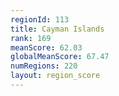 ```yaml
---
regionId: 113
title: Cayman Islands
rank: 169
meanScore: 62.03
globalMeanScore: 67.47
numRegions: 220
layout: region_score
---
```

